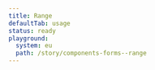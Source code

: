 ```yaml
---
title: Range
defaultTab: usage
status: ready
playground:
  system: eu
  path: /story/components-forms--range
---
```

